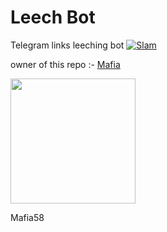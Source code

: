 # Leech Bot
Telegram links leeching bot
[![Slam](https://telegra.ph/file/3075c1d69201094cfb6f8.jpg)](https://t.me/akalankanime)

owner of this repo :- [Mafia](https://github.com/Mafia58)

  <p><a href="https://heroku.com/deploy?template=https://github.com/reaitten/tgtlg"> <img src="https://img.shields.io/badge/Deploy%20To%20Heroku-blueviolet?style=for-the-badge&logo=heroku" width="200""/></a></p>
Mafia58

